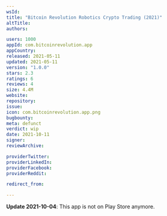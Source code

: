 ```yaml
---
wsId: 
title: "Bitcoin Revolution Robotics Crypto Trading (2021)"
altTitle: 
authors:

users: 1000
appId: com.bitcoinrevolution.app
appCountry: 
released: 2021-05-11
updated: 2021-05-11
version: "1.0.0"
stars: 2.3
ratings: 6
reviews: 4
size: 4.4M
website: 
repository: 
issue: 
icon: com.bitcoinrevolution.app.png
bugbounty: 
meta: defunct
verdict: wip
date: 2021-10-11
signer: 
reviewArchive:

providerTwitter: 
providerLinkedIn: 
providerFacebook: 
providerReddit: 

redirect_from:

---
```


**Update 2021-10-04**: This app is not on Play Store anymore.

